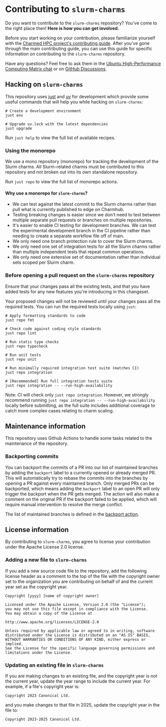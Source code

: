 # Contributing to `slurm-charms`

Do you want to contribute to the `slurm-charms` repository? You've come to the right place then!
__Here is how you can get involved.__

Before you start working on your contribution, please familiarize yourself with the [Charmed
HPC project's contributing guide]. After you've gone through the main contributing guide,
you can use this guide for specific information on contributing to the `slurm-charms` repository.

Have any questions? Feel free to ask them in the [Ubuntu High-Performance Computing Matrix chat]
or on [GitHub Discussions].

[Charmed HPC project's contributing guide]: https://github.com/charmed-hpc/docs/blob/main/CONTRIBUTING.md
[Ubuntu High-Performance Computing Matrix chat]: https://matrix.to/#/#hpc:ubuntu.com
[GitHub Discussions]: https://github.com/orgs/charmed-hpc/discussions/categories/support

## Hacking on `slurm-charms`

This repository uses [just](https://github.com/casey/just) and [uv](https://github.com/astral-sh/uv) for development
which provide some useful commands that will help you while hacking on `slurm-charms`:

```shell
# Create a development environment
just env

# Upgrade uv.lock with the latest dependencies
just upgrade
```

Run `just help` to view the full list of available recipes.

### Using the monorepo

We use a mono repository (monorepo) for tracking the development of the Slurm charms.
All Slurm-related charms must be contributed to this repository and not broken out into
its own standalone repository.

Run `just repo` to view the full list of monorepo actions.

#### Why use a monorepo for `slurm-charms`?

- We can test against the latest commit to the Slurm charms rather than pull what is
  currently published to edge on Charmhub.
- Testing breaking changes is easier since we don't need to test between multiple separate
  pull requests or branches on multiple repositories.
- It's easier to enable CI testing for development branches. We can test the experimental
  development branch in the CI pipeline rather than needing to create a separate workflow
  file off of main.
- We only need one branch protection rule to cover the Slurm charms.
- We only need one set of integration tests for all the Slurm charms rather than multiple
  independent tests that repeat common operations.
- We only need one extensive set of documentation rather than individual sets scoped per
  Slurm charm.

### Before opening a pull request on the `slurm-charms` repository

Ensure that your changes pass all the existing tests, and that you have added tests
for any new features you're introducing in this changeset.

Your proposed changes will not be reviewed until your changes pass all the
required tests. You can run the required tests locally using `just`:

```shell
# Apply formatting standards to code
just repo fmt

# Check code against coding style standards
just repo lint

# Run static type checks
just repo typecheck

# Run unit tests
just repo unit

# Run minimally required integration test suite (matches CI)
just repo integration

# [Recommended] Run full integration tests suite
just repo integration -- --run-high-availability
```

Note: CI will check only `just repo integration`. However, we strongly recommend running
`just repo integration -- --run-high-availability` locally before submitting, as the full suite
includes additional coverage to catch more complex cases relating to charm scaling.

## Maintenance information

This repository uses Github Actions to handle some tasks related to the maintenance of the repository.

### Backporting commits

You can backport the commits of a PR into our list of maintained branches by adding the `backport`
label to a currently opened or already merged PR. This will automatically try to rebase the commits
into the branches by opening a PR against every maintained branch. Only merged PRs can be backported,
which means adding the `backport` label to an open PR will only trigger the backport when the PR
gets merged. The action will also make a comment on the original PR if the backport failed to be
applied, which will require manual intervention to resolve the merge conflict.

The list of maintained branches is defined in the [backport action][action].

[action]: .github/workflows/backport.yaml

## License information

By contributing to `slurm-charms`, you agree to license your contribution under
the Apache License 2.0 license.

### Adding a new file to `slurm-charms`

If you add a new source code file to the repository, add the following license header
as a comment to the top of the file with the copyright owner set to the organization
you are contributing on behalf of and the current year set as the copyright year.

```text
Copyright [yyyy] [name of copyright owner]

Licensed under the Apache License, Version 2.0 (the "License");
you may not use this file except in compliance with the License.
You may obtain a copy of the License at

http://www.apache.org/licenses/LICENSE-2.0

Unless required by applicable law or agreed to in writing, software
distributed under the License is distributed on an "AS IS" BASIS,
WITHOUT WARRANTIES OR CONDITIONS OF ANY KIND, either express or implied.
See the License for the specific language governing permissions and
limitations under the License.
```

### Updating an existing file in `slurm-charms`

If you are making changes to an existing file, and the copyright year is not the current year,
update the year range to include the current year. For example, if a file's copyright year is:

```text
Copyright 2023 Canonical Ltd.
```

and you make changes to that file in 2025, update the copyright year in the file to:

```text
Copyright 2023-2025 Canonical Ltd.
```
